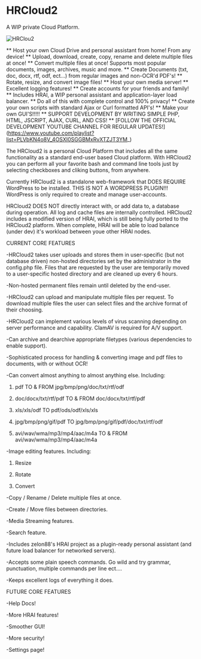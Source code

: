 # HRCloud2
A WIP private Cloud Platform.

![HRClou2](https://github.com/zelon88/HRCloud2/blob/master/Screenshots/HRCloud2_0.png)

** Host your own Cloud Drive and personal assistant from home! From any device!
** Upload, download, create, copy, rename and delete multiple files at once!
** Convert multiple files at once! Supports most popular documents, images, archives, music and more.
** Create Documents (txt, doc, docx, rtf, odf, ect...) from regular images and non-OCR'd PDF's! 
** Rotate, resize, and convert image files!
** Host your own media server!
** Excellent logging features!
** Create accounts for your friends and family!
** Includes HRAI, a WIP personal assistant and application-layer load balancer.
** Do all of this with complete control and 100% privacy! 
** Create your own scripts with standard Ajax or Curl formatted API's!
** Make your own GUI'S!!!!! 
** SUPPORT DEVELOPMENT BY WRITING SIMPLE PHP, HTML, JSCRIPT, AJAX, CURL, AND CSS!
** [FOLLOW THE OFFICIAL DEVELOPMENT YOUTUBE CHANNEL FOR REGULAR UPDATES!] (https://www.youtube.com/playlist?list=PLVbKN4o8V_4OSXI0SGGBMxRvXTZJT3YM_)

The HRCloud2 is a personal Cloud Platform that includes all the same functionality as a standard end-user based Cloud platform. With HRCloud2 you can perform all your favorite bash and command line tools just by selecting checkboxes and cliking buttons, from anywhere.

Currently HRCloud2 is a standalone web-framework that DOES REQUIRE WordPress to be installed. THIS IS NOT A WORDPRESS PLUGIN!!! WordPress is only required to create and manage user-accounts.

HRCloud2 DOES NOT directly interact with, or add data to, a database during operation. All log and cache files are internally controlled. HRCloud2 includes a modified version of HRAI, which is still being fully ported to the HRCloud2 platform. When complete, HRAI will be able to load balance (under dev) it's workload between youe other HRAI nodes.


CURRENT CORE FEATURES

-HRCloud2 takes user uploads and stores them in user-specific (but not database driven) non-hosted directories set by the administrator in the config.php file. Files that are requested by the user are temporarily moved to a user-specific hosted directory and are cleaned up every 6 hours. 

-Non-hosted permanent files remain until deleted by the end-user.

-HRCloud2 can upload and manipulate multiple files per request. To download multiple files the user can select files and the archive format of their choosing.

-HRCloud2 can implement various levels of virus scanning depending on server performance and capability. ClamAV is required for A/V support.

-Can archive and dearchive appropriate filetypes (various dependencies to enable support).

-Sophisticated process for handling & converting image and pdf files to documents, with or without OCR!

-Can convert almost anything to almost anything else. Including:

   1. pdf TO & FROM jpg/bmp/png/doc/txt/rtf/odf

   2. doc/docx/txt/rtf/pdf TO & FROM doc/docx/txt/rtf/pdf

   3. xls/xls/odf TO  pdf/ods/odf/xls/xls

   4. jpg/bmp/png/gif/pdf TO jpg/bmp/png/gif/pdf/doc/txt/rtf/odf

   5. avi/wav/wma/mp3/mp4/aac/m4a TO & FROM avi/wav/wma/mp3/mp4/aac/m4a

-Image editing features. Including:

   1. Resize

   2. Rotate

   3. Convert

-Copy / Rename / Delete multiple files at once.

-Create / Move files between directories.

-Media Streaming features.

-Search feature.

-Includes zelon88's HRAI project as a plugin-ready personal assistant (and future load balancer for networked servers).
  
-Accepts some plain speech commands. Go wild and try grammar, punctuation, multiple commands per line ect....
  
-Keeps excellent logs of everything it does.

FUTURE CORE FEATURES

-Help Docs!

-More HRAI features!

-Smoother GUI!

-More security!

-Settings page!

